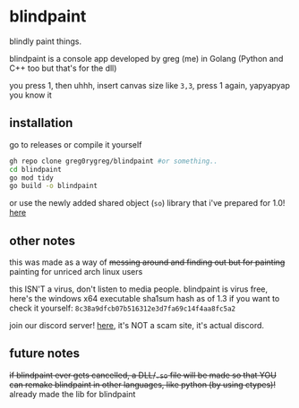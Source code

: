 # blindpaint
blindly paint things.

blindpaint is a console app developed by greg (me) in Golang (Python and C++ too but that's for the dll)

you press 1, then uhhh, insert canvas size like `3,3`, press 1 again, yapyapyap you know it

## installation
go to releases or compile it yourself
```bash
gh repo clone greg0rygreg/blindpaint #or something..
cd blindpaint
go mod tidy
go build -o blindpaint
```
or use the newly added shared object (`so`) library that i've prepared for 1.0! [here](https://github.com/greg0rygreg/blindpaint/tree/main/dllsource "dllsource folder")


## other notes
this was made as a way of ~~messing around and finding out but for painting~~ painting for unriced arch linux users

this ISN'T a virus, don't listen to media people. blindpaint is virus free, here's the windows x64 executable sha1sum hash as of 1.3 if you want to check it yourself: `8c38a9dfcb07b516312e3d7fa69c14f4aa8fc5a2`

join our discord server! [here](https://discord.gg/c2KTVEgxBn), it's NOT a scam site, it's actual discord.

## future notes
~~if blindpaint ever gets cancelled, a DLL/`.so` file will be made so that YOU can remake blindpaint in other languages, like python (by using ctypes)!~~ already made the lib for blindpaint
